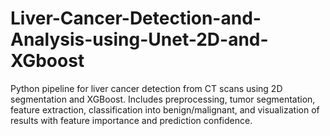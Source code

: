 # Liver-Cancer-Detection-and-Analysis-using-Unet-2D-and-XGboost
Python pipeline for liver cancer detection from CT scans using 2D segmentation and XGBoost. Includes preprocessing, tumor segmentation, feature extraction, classification into benign/malignant, and visualization of results with feature importance and prediction confidence.
